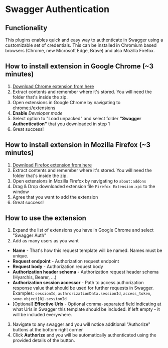 
# Swagger Authentication

## Functionality
This plugins enables quick and easy way to authenticate in Swagger using a customizable set of credentials.
This can be installed in Chromium based browsers (Chrome, new Microsoft Edge, Brave) and also Mozilla Firefox.

## How to install extension in Google Chrome (~3 minutes)
1. [Download Chrome extension from here](https://raw.githubusercontent.com/martis347/swagger-auth/master/Google%20Chrome%20Extension%201.0.1.zip?token=ACN3YR342SPHBIFSKHILZSS7JTPGK)
2. Extract contents and remember where it's stored. You will need the folder that's inside the zip.
3. Open extensions in Google Chrome by navigating to chrome://extensions
4. **Enable** _Developer mode_
5. Select option to "Load unpacked" and select folder **"Swagger Authentication"** that you downloaded in step 1
6. Great success!

## How to install extension in Mozilla Firefox (~3 minutes)
1. [Download Firefox extension from here](https://raw.githubusercontent.com/martis347/swagger-auth/master/Firefox%20Extension%201.0.1.xpi?token=ACN3YR2K2CXA6PMN2GTANT27JTPI2)
2. Extract contents and remember where it's stored. You will need the folder that's inside the zip.
3. Open extensions in Mozilla Firefox by navigating to `about:addons`
4. Drag & Drop downloaded extension file `Firefox Extension.xpi` to the window
5. Agree that you want to add the extension
6. Great success!


## How to use the extension
1. Expand the list of extensions you have in Google Chrome and select "Swagger Auth"
2. Add as many users as you want
  - **Name** - That's how this request template will be named. Names must be unique.
  - **Request endpoint** - Authorization request endpoint
  - **Request body** - Authorization request body 
  - **Authorization header schema** - Authorization request header schema (Hyarchis, Bearer, ...)
  - **Authorization session accessor** - Path to access authorization response value that should be used for further requests in Swagger. Examples: `sessionId`, `authrorizationData.sessionId`, `access_token`, `some.object[0].sessionId`
  - [Optional] **Effective Urls** - Optional comma-separated field indicating at what Urls in Swagger this template should be included. If left empty - it will be included everywhere.
3. Navigate to any swagger and you will notice additional "Authorize" buttons at the bottom right corner
4. Click **Authorize** and you will be automatically authenticated using the provided details of the button.
